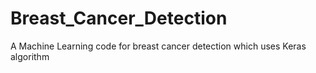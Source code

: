 # Breast_Cancer_Detection
 A Machine Learning code for breast cancer detection which uses Keras algorithm
